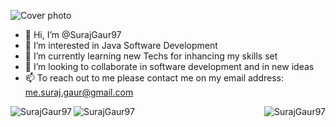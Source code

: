 ![Cover photo](https://github.com/SurajGaur97/SurajGaur97/assets/45918797/851f1681-50f2-4845-b3ea-20c8d045afc8)

- 👋 Hi, I’m @SurajGaur97
- 👀 I’m interested in Java Software Development
- 🌱 I’m currently learning new Techs for inhancing my skills set
- 💞️ I’m looking to collaborate in software development and in new ideas
- 📫 To reach out to me please contact me on my email address: me.suraj.gaur@gmail.com


<p><img align="left" src="https://github-readme-stats.vercel.app/api?username=SurajGaur97&show_icons=true&locale=en" alt="SurajGaur97" /></p>
<p><img align="Right" src="https://github-readme-streak-stats.herokuapp.com/?user=SurajGaur97&" alt="SurajGaur97" /></p>

<p><img align="centre" src="https://github-readme-stats.vercel.app/api/top-langs?username=SurajGaur97&show_icons=true&locale=en&layout=compact" alt="SurajGaur97" /></p>
<!---
SurajGaur97/SurajGaur97 is a ✨ special ✨ repository because its `README.md` (this file) appears on your GitHub profile.
You can click the Preview link to take a look at your changes.
--->
